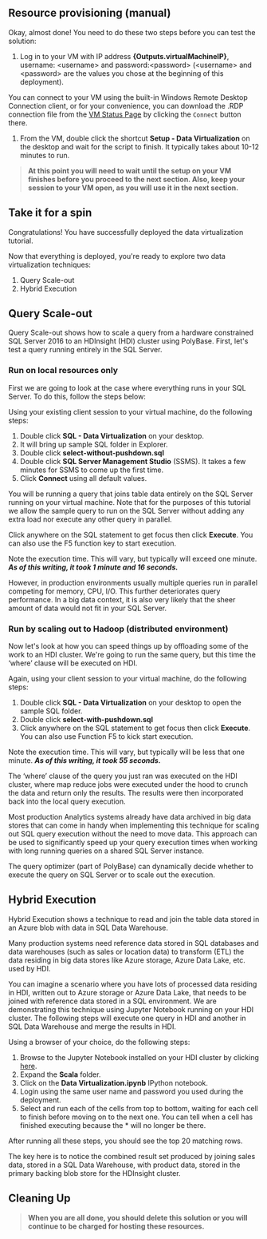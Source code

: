 ## Resource provisioning (manual)

Okay, almost done! You need to do these two steps before you can test the solution:

1. Log in to your VM with IP address **{Outputs.virtualMachineIP}**, username: &lt;username&gt; and password:&lt;password&gt; (&lt;username&gt; and &lt;password&gt; are the values you chose at the beginning of this deployment).

  You can connect to your VM using the built-in Windows Remote Desktop Connection client, or for your convenience, you can download the .RDP connection file from the [VM Status Page]({Outputs.virtualMachinePortalUri}) by clicking the `Connect` button there.

1. From the VM, double click the shortcut **Setup - Data Virtualization** on the desktop and wait for the script to finish. It typically takes about 10-12 minutes to run.

> **At this point you will need to wait until the setup on your VM finishes before you proceed to the next section. Also, keep your session to your VM open, as you will use it in the next section.**

## Take it for a spin

Congratulations! You have successfully deployed the data virtualization tutorial.

Now that everything is deployed, you're ready to explore two data virtualization techniques:
1. Query Scale-out
2. Hybrid Execution

## Query Scale-out

Query Scale-out shows how to scale a query from a hardware constrained SQL Server 2016 to an HDInsight (HDI) cluster using PolyBase. First, let's test a query running entirely in the SQL Server.

### Run on local resources only

First we are going to look at the case where everything runs in your SQL Server. To do this, follow the steps below:

Using your existing client session to your virtual machine, do the following steps:

1. Double click **SQL - Data Virtualization** on your desktop.
1. It will bring up sample SQL folder in Explorer.
1. Double click **select-without-pushdown.sql**
1. Double click **SQL Server Management Studio** (SSMS). It takes a few minutes for SSMS to come up the first time.
1. Click **Connect** using all default values.

You will be running a query that joins table data entirely on the SQL Server running on your virtual machine. Note that for the purposes of this tutorial we allow the sample query to run on the SQL Server without adding any extra load nor execute any other query in parallel.

Click anywhere on the SQL statement to get focus then click **Execute**. You can also use the F5 function key to start execution.

Note the execution time. This will vary, but typically will exceed one minute. ***As of this writing, it took 1 minute and 16 seconds.***

However, in production environments usually multiple queries run in parallel competing for memory, CPU, I/O. This further deteriorates query performance. In a big data context, it is also very likely that the sheer amount of data would not fit in your SQL Server.

### Run by scaling out to Hadoop (distributed environment)

Now let's look at how you can speed things up by offloading some of the work to an HDI cluster. We're going to run the same query, but this time the ‘where’ clause will be executed on HDI.

Again, using your client session to your virtual machine, do the following steps:
1.	Double click **SQL - Data Virtualization** on your desktop to open the sample SQL folder.
2.	Double click **select-with-pushdown.sql**
3.	Click anywhere on the SQL statement to get focus then click **Execute**. You can also use Function F5 to kick start execution.

Note the execution time. This will vary, but typically will be less that one minute. ***As of this writing, it took 55 seconds.***

The ‘where’ clause of the query you just ran was executed on the HDI cluster, where map reduce jobs were executed under the hood to crunch the data and return only the results. The results were then incorporated back into the local query execution.

Most production Analytics systems already have data archived in big data stores that can come in handy when implementing this technique for scaling out SQL query execution without the need to move data. This approach can be used to significantly speed up your query execution times when working with long running queries on a shared SQL Server instance.

The query optimizer (part of PolyBase) can dynamically decide whether to execute the query on SQL Server or to scale out the execution.

## Hybrid Execution
Hybrid Execution shows a technique to read and join the table data stored in an Azure blob with data in SQL Data Warehouse.

Many production systems need reference data stored in SQL databases and data warehouses (such as sales or location data) to transform (ETL) the data residing in big data stores like Azure storage, Azure Data Lake, etc. used by HDI.

You can imagine a scenario where you have lots of processed data residing in HDI, written out to Azure storage or Azure Data Lake, that needs to be joined with reference data stored in a SQL environment. We are demonstrating this technique using Jupyter Notebook running on your HDI cluster. The following steps will execute one query in HDI and another in SQL Data Warehouse and merge the results in HDI.

Using a browser of your choice, do the following steps:
1.	Browse to the Jupyter Notebook installed on your HDI cluster by clicking [here]({Outputs.jupyterNotebookUri}).
2.	Expand the **Scala** folder.
3.	Click on the **Data Virtualization.ipynb** IPython notebook.
4.	Login using the same user name and password you used during the deployment.
5.	Select and run each of the cells from top to bottom, waiting for each cell to finish before moving on to the next one. You can tell when a cell has finished executing because the * will no longer be there.

After running all these steps, you should see the top 20 matching rows.

The key here is to notice the combined result set produced by joining sales data, stored in a SQL Data Warehouse, with product data, stored in the primary backing blob store for the HDInsight cluster.


## Cleaning Up

> **When you are all done, you should delete this solution or you will continue to be charged for hosting these resources.**
